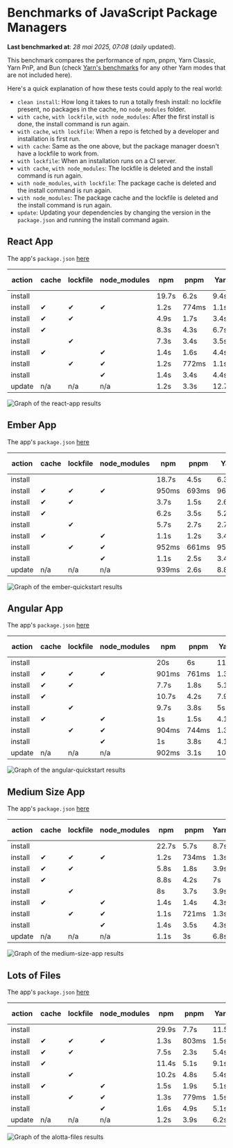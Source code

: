 # Benchmarks of JavaScript Package Managers

**Last benchmarked at**: _28 mai 2025, 07:08_ (_daily_ updated).

This benchmark compares the performance of npm, pnpm, Yarn Classic, Yarn PnP, and Bun (check [Yarn's benchmarks](https://yarnpkg.com/benchmarks) for any other Yarn modes that are not included here).

Here's a quick explanation of how these tests could apply to the real world:

- `clean install`: How long it takes to run a totally fresh install: no lockfile present, no packages in the cache, no `node_modules` folder.
- `with cache`, `with lockfile`, `with node_modules`: After the first install is done, the install command is run again.
- `with cache`, `with lockfile`: When a repo is fetched by a developer and installation is first run.
- `with cache`: Same as the one above, but the package manager doesn't have a lockfile to work from.
- `with lockfile`: When an installation runs on a CI server.
- `with cache`, `with node_modules`: The lockfile is deleted and the install command is run again.
- `with node_modules`, `with lockfile`: The package cache is deleted and the install command is run again.
- `with node_modules`: The package cache and the lockfile is deleted and the install command is run again.
- `update`: Updating your dependencies by changing the version in the `package.json` and running the install command again.

## React App

The app's `package.json` [here](./fixtures/react-app/package.json)

| action  | cache | lockfile | node_modules| npm | pnpm | Yarn | Yarn PnP | Bun |
| ---     | ---   | ---      | ---         | --- | ---  | ---  | ---      | --- |
| install |       |          |             | 19.7s | 6.2s | 9.4s | 4.4s | 1.3s |
| install | ✔     | ✔        | ✔           | 1.2s | 774ms | 1.1s | n/a | 35ms |
| install | ✔     | ✔        |             | 4.9s | 1.7s | 3.4s | 974ms | 437ms |
| install | ✔     |          |             | 8.3s | 4.3s | 6.7s | 4.1s | 417ms |
| install |       | ✔        |             | 7.3s | 3.4s | 3.5s | 969ms | 414ms |
| install | ✔     |          | ✔           | 1.4s | 1.6s | 4.4s | n/a | 34ms |
| install |       | ✔        | ✔           | 1.2s | 772ms | 1.1s | n/a | 31ms |
| install |       |          | ✔           | 1.4s | 3.4s | 4.4s | n/a | 31ms |
| update  | n/a | n/a | n/a | 1.2s | 3.3s | 12.7s | 6.3s | 35ms |

<img alt="Graph of the react-app results" src="results/img/react-app.svg" />

## Ember App

The app's `package.json` [here](./fixtures/ember-quickstart/package.json)

| action  | cache | lockfile | node_modules| npm | pnpm | Yarn | Yarn PnP | Bun |
| ---     | ---   | ---      | ---         | --- | ---  | ---  | ---      | --- |
| install |       |          |             | 18.7s | 4.5s | 6.3s | 3.6s | 1.1s |
| install | ✔     | ✔        | ✔           | 950ms | 693ms | 962ms | n/a | 27ms |
| install | ✔     | ✔        |             | 3.7s | 1.5s | 2.6s | 846ms | 329ms |
| install | ✔     |          |             | 6.2s | 3.5s | 5.2s | 3.2s | 331ms |
| install |       | ✔        |             | 5.7s | 2.7s | 2.7s | 837ms | 340ms |
| install | ✔     |          | ✔           | 1.1s | 1.2s | 3.4s | n/a | 27ms |
| install |       | ✔        | ✔           | 952ms | 661ms | 957ms | n/a | 25ms |
| install |       |          | ✔           | 1.1s | 2.5s | 3.4s | n/a | 24ms |
| update  | n/a | n/a | n/a | 939ms | 2.6s | 8.8s | 4.5s | 28ms |

<img alt="Graph of the ember-quickstart results" src="results/img/ember-quickstart.svg" />

## Angular App

The app's `package.json` [here](./fixtures/angular-quickstart/package.json)

| action  | cache | lockfile | node_modules| npm | pnpm | Yarn | Yarn PnP | Bun |
| ---     | ---   | ---      | ---         | --- | ---  | ---  | ---      | --- |
| install |       |          |             | 20s | 6s | 11.6s | 4.4s | 1.7s |
| install | ✔     | ✔        | ✔           | 901ms | 761ms | 1.3s | n/a | 29ms |
| install | ✔     | ✔        |             | 7.7s | 1.8s | 5.1s | 1.1s | 857ms |
| install | ✔     |          |             | 10.7s | 4.2s | 7.9s | 4s | 826ms |
| install |       | ✔        |             | 9.7s | 3.8s | 5s | 1.1s | 830ms |
| install | ✔     |          | ✔           | 1s | 1.5s | 4.1s | n/a | 28ms |
| install |       | ✔        | ✔           | 904ms | 744ms | 1.3s | n/a | 27ms |
| install |       |          | ✔           | 1s | 3.8s | 4.1s | n/a | 26ms |
| update  | n/a | n/a | n/a | 902ms | 3.1s | 10.4s | 4.2s | 34ms |

<img alt="Graph of the angular-quickstart results" src="results/img/angular-quickstart.svg" />

## Medium Size App

The app's `package.json` [here](./fixtures/medium-size-app/package.json)

| action  | cache | lockfile | node_modules| npm | pnpm | Yarn | Yarn PnP | Bun |
| ---     | ---   | ---      | ---         | --- | ---  | ---  | ---      | --- |
| install |       |          |             | 22.7s | 5.7s | 8.7s | 4.6s | 1.4s |
| install | ✔     | ✔        | ✔           | 1.2s | 734ms | 1.3s | n/a | 32ms |
| install | ✔     | ✔        |             | 5.8s | 1.8s | 3.9s | 1.1s | 484ms |
| install | ✔     |          |             | 8.8s | 4.2s | 7s | 4.1s | 472ms |
| install |       | ✔        |             | 8s | 3.7s | 3.9s | 1.1s | 461ms |
| install | ✔     |          | ✔           | 1.4s | 1.4s | 4.3s | n/a | 30ms |
| install |       | ✔        | ✔           | 1.1s | 721ms | 1.3s | n/a | 28ms |
| install |       |          | ✔           | 1.4s | 3.5s | 4.3s | n/a | 28ms |
| update  | n/a | n/a | n/a | 1.1s | 3s | 6.8s | 4.2s | 39ms |

<img alt="Graph of the medium-size-app results" src="results/img/medium-size-app.svg" />

## Lots of Files

The app's `package.json` [here](./fixtures/alotta-files/package.json)

| action  | cache | lockfile | node_modules| npm | pnpm | Yarn | Yarn PnP | Bun |
| ---     | ---   | ---      | ---         | --- | ---  | ---  | ---      | --- |
| install |       |          |             | 29.9s | 7.7s | 11.5s | 5.4s | 1.7s |
| install | ✔     | ✔        | ✔           | 1.3s | 803ms | 1.5s | n/a | 40ms |
| install | ✔     | ✔        |             | 7.5s | 2.3s | 5.4s | 1.3s | 706ms |
| install | ✔     |          |             | 11.4s | 5.1s | 9.1s | 4.9s | 699ms |
| install |       | ✔        |             | 10.2s | 4.8s | 5.4s | 1.3s | 695ms |
| install | ✔     |          | ✔           | 1.5s | 1.9s | 5.1s | n/a | 40ms |
| install |       | ✔        | ✔           | 1.3s | 779ms | 1.5s | n/a | 36ms |
| install |       |          | ✔           | 1.6s | 4.9s | 5.1s | n/a | 36ms |
| update  | n/a | n/a | n/a | 1.2s | 3.9s | 6.2s | 5s | 84ms |

<img alt="Graph of the alotta-files results" src="results/img/alotta-files.svg" />